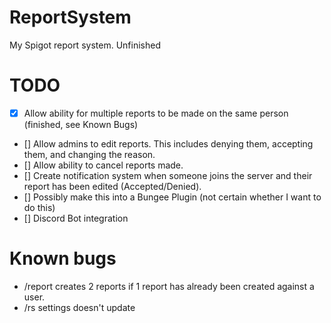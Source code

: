 # ReportSystem
My Spigot report system. Unfinished


# TODO
- [x] Allow ability for multiple reports to be made on the same person (finished, see Known Bugs)
- [] Allow admins to edit reports. This includes denying them, accepting them, and changing the reason.
- [] Allow ability to cancel reports made.
- [] Create notification system when someone joins the server and their report has been edited (Accepted/Denied).
- [] Possibly make this into a Bungee Plugin (not certain whether I want to do this)
- [] Discord Bot integration


# Known bugs
- /report creates 2 reports if 1 report has already been created against a user.
- /rs settings doesn't update 
